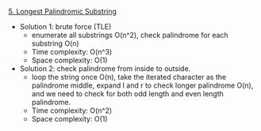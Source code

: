 [5. Longest Palindromic Substring](https://leetcode.com/problems/longest-palindromic-substring/)  

- Solution 1: brute force (TLE)
    - enumerate all substrings O(n^2), check palindrome for each substring O(n)
    - Time complexity: O(n^3)
    - Space complexity: O(1)
- Solution 2: check palindrome from inside to outside.
    - loop the string once O(n), take the iterated character as the palindrome middle, expand l and r to check longer palindrome O(n), and we need to check for both odd length and even length palindrome.
    - Time complexity: O(n^2)
    - Space complexity: O(1)